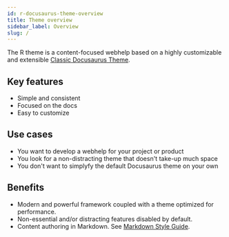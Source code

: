```yaml
---
id: r-docusaurus-theme-overview
title: Theme overview
sidebar_label: Overview
slug: /
---
```


The R theme is a content-focused webhelp based on a highly customizable and extensible [Classic Docusaurus Theme](https://v2.docusaurus.io/docs/api/themes/@docusaurus/theme-classic).  

## Key features

* Simple and consistent
* Focused on the docs
* Easy to customize

## Use cases

* You want to develop a webhelp for your project or product
* You look for a non-distracting theme that doesn't take-up much space
* You don't want to simplyfy the default Docusaurus theme on your own

## Benefits

* Modern and powerful framework coupled with a theme optimized for performance.
* Non-essential and/or distracting features disabled by default.
* Content authoring in Markdown. See [Markdown Style Guide](content_style_guide.md).
